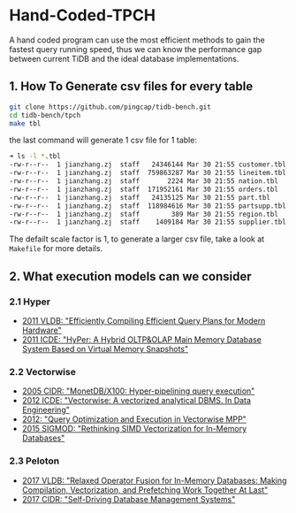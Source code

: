 # Hand-Coded-TPCH

A hand coded program can use the most efficient methods to gain the fastest query running speed, thus we can know the performance gap between current TiDB and the ideal database implementations.

## 1. How To Generate csv files for every table

```sh
git clone https://github.com/pingcap/tidb-bench.git
cd tidb-bench/tpch
make tbl
```

the last command will generate 1 csv file for 1 table:
```sh
➜ ls -l *.tbl
-rw-r--r--  1 jianzhang.zj  staff   24346144 Mar 30 21:55 customer.tbl
-rw-r--r--  1 jianzhang.zj  staff  759863287 Mar 30 21:55 lineitem.tbl
-rw-r--r--  1 jianzhang.zj  staff       2224 Mar 30 21:55 nation.tbl
-rw-r--r--  1 jianzhang.zj  staff  171952161 Mar 30 21:55 orders.tbl
-rw-r--r--  1 jianzhang.zj  staff   24135125 Mar 30 21:55 part.tbl
-rw-r--r--  1 jianzhang.zj  staff  118984616 Mar 30 21:55 partsupp.tbl
-rw-r--r--  1 jianzhang.zj  staff        389 Mar 30 21:55 region.tbl
-rw-r--r--  1 jianzhang.zj  staff    1409184 Mar 30 21:55 supplier.tbl
```

The defailt scale factor is 1, to generate a larger csv file, take a look at `Makefile` for more details.

## 2. What execution models can we consider

### 2.1 Hyper

- [2011 VLDB: "Efficiently Compiling Efficient Query Plans for Modern Hardware"](http://www.vldb.org/pvldb/vol4/p539-neumann.pdf)
- [2011 ICDE: "HyPer: A Hybrid OLTP&OLAP Main Memory Database System Based on Virtual Memory Snapshots"](https://www.cs.cmu.edu/~pavlo/courses/fall2013/static/slides/hyper.pdf)

### 2.2 Vectorwise

- [2005 CIDR: "MonetDB/X100: Hyper-pipelining query execution"](http://15721.courses.cs.cmu.edu/spring2018/papers/18-execution/boncz-cidr2005.pdf)
- [2012 ICDE: "Vectorwise: A vectorized analytical DBMS. In Data Engineering"](https://pdfs.semanticscholar.org/2e0d/128a5695b02eeb39bd4e06e8eb54990026dd.pdf)
- [2012: "Query Optimization and Execution in Vectorwise MPP"](https://homepages.cwi.nl/~boncz/msc/2012-AndreiCosteaAdrianIonescu.pdf)
- [2015 SIGMOD: "Rethinking SIMD Vectorization for In-Memory Databases"](http://www.cs.columbia.edu/~orestis/sigmod15.pdf)

### 2.3 Peloton

- [2017 VLDB: "Relaxed Operator Fusion for In-Memory Databases: Making Compilation, Vectorization, and Prefetching Work Together At Last"](http://www.vldb.org/pvldb/vol11/p1-menon.pdf)
- [2017 CIDR: "Self-Driving Database Management Systems"](https://www.cs.cmu.edu/~jarulraj/papers/2017.ai.cidr.pdf)
